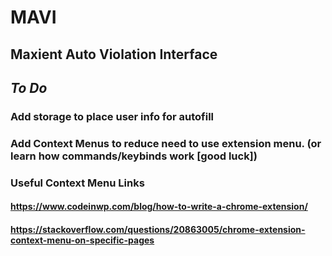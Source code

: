 # MAVI
Maxient Auto Violation Interface
---


## *To Do*
### Add storage to place user info for autofill
### Add Context Menus to reduce need to use extension menu. (or learn how commands/keybinds work [good luck])
### Useful Context Menu Links 
#### https://www.codeinwp.com/blog/how-to-write-a-chrome-extension/
#### https://stackoverflow.com/questions/20863005/chrome-extension-context-menu-on-specific-pages